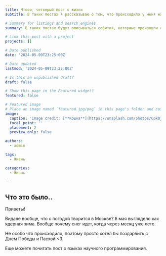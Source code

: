 ```yaml
---
title: Чтооо, четверый пост о жизни
subtitle: В таких постах я рассказываю о том, что происходило у меня на протяжении всей недели,приятного чтения!

# Summary for listings and search engines
summary: В таких постах будут описываться собития, коториые произошли со мной на протяжении недели, много времени не займет.

# Link this post with a project
projects: []

# Date published
date: '2024-05-09T23:25:00Z'

# Date updated
lastmod: '2024-05-09T23:25:00Z'

# Is this an unpublished draft?
draft: false

# Show this page in the Featured widget?
featured: false

# Featured image
# Place an image named `featured.jpg/png` in this page's folder and customize its options here.
image:
  caption: 'Image credit: [**Кошка**](https://unsplash.com/photos/CpkOjOcXdUY)'
  focal_point: ''
  placement: 2
  preview_only: false

authors:
  - admin

tags:
  - Жизнь

categories:
  - Жизнь

---
```


## Что это было..

Приветы!

Видале вообще, что с погодой творится в Москве? 8 мая выглядело как ядерная зима. Вообще почему снег идет, когда через месяц уже лето.

Не особо что происходило, поэтому просто хотел бы поздарвить с Днем Победы и Пасхой <3. 

Еще можете почитать пост о языках научного программирования.

